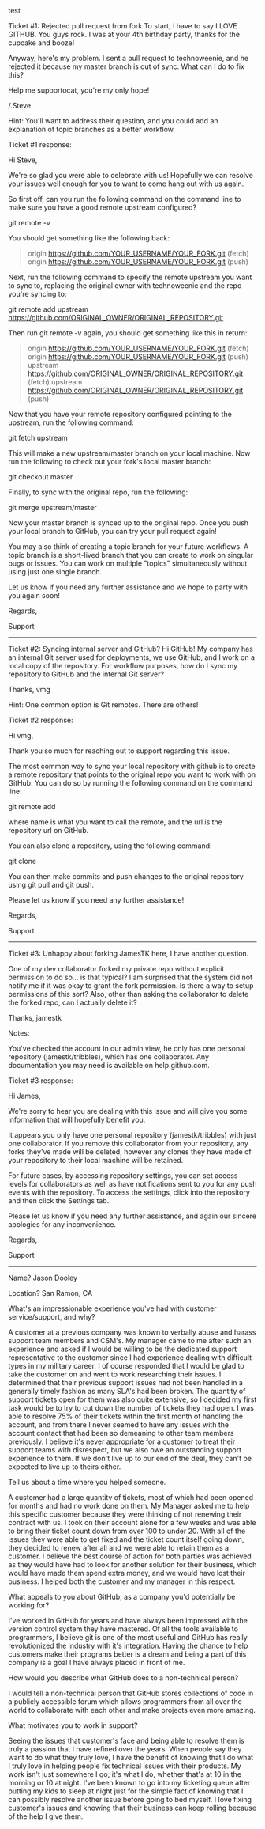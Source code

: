 test

Ticket #1: Rejected pull request from fork
To start, I have to say I LOVE GITHUB. You guys rock. I was at your 4th birthday party, thanks for the cupcake and booze!

Anyway, here's my problem. I sent a pull request to technoweenie, and he rejected it because my master branch is out of sync. What can I do to fix this?

Help me supportocat, you're my only hope!

/.Steve

Hint: You'll want to address their question, and you could add an explanation of topic branches as a better workflow.

Ticket #1 response:

Hi Steve,

We're so glad you were able to celebrate with us! Hopefully we can resolve your issues well enough for you to want to come hang out with us again.

So first off, can you run the following command on the command line to make sure you have a good remote upstream configured?

git remote -v

You should get something like the following back:

> origin  https://github.com/YOUR_USERNAME/YOUR_FORK.git (fetch)
> origin  https://github.com/YOUR_USERNAME/YOUR_FORK.git (push)

Next, run the following command to specify the remote upstream you want to sync to, replacing the original owner with technoweenie and the repo you're syncing to:

git remote add upstream https://github.com/ORIGINAL_OWNER/ORIGINAL_REPOSITORY.git

Then run git remote -v again, you should get something like this in return:

> origin    https://github.com/YOUR_USERNAME/YOUR_FORK.git (fetch)
> origin    https://github.com/YOUR_USERNAME/YOUR_FORK.git (push)
> upstream  https://github.com/ORIGINAL_OWNER/ORIGINAL_REPOSITORY.git (fetch)
> upstream  https://github.com/ORIGINAL_OWNER/ORIGINAL_REPOSITORY.git (push)

Now that you have your remote repository configured pointing to the upstream, run the following command:

git fetch upstream

This will make a new upstream/master branch on your local machine. Now run the following to check out your fork's local master branch:

git checkout master

Finally, to sync with the original repo, run the following:

git merge upstream/master

Now your master branch is synced up to the original repo. Once you push your local branch to GitHub, you can try your pull request again!

You may also think of creating a topic branch for your future workflows. A topic branch is a short-lived branch that you can create to work on singular bugs or issues. You can work on multiple "topics" simultaneously without using just one single branch. 

 Let us know if you need any further assistance and we hope to party with you again soon!

Regards,

Support


-----------------------------------------------------------------------------------------


Ticket #2: Syncing internal server and GitHub?
Hi GitHub! My company has an internal Git server used for deployments, we use GitHub, and I work on a local copy of the repository. For workflow purposes, how do I sync my repository to GitHub and the internal Git server?

Thanks,
vmg

Hint: One common option is Git remotes. There are others!

Ticket #2 response:

Hi vmg,

Thank you so much for reaching out to support regarding this issue.

The most common way to sync your local repository with github is to create a remote repository that points to the original repo you want to work with on GitHub. You can do so by running the following command on the command line:

git remote add <name> <url>

where name is what you want to call the remote, and the url is the repository url on GitHub.

You can also clone a repository, using the following command:

git clone <url>

You can then make commits and push changes to the original repository using git pull and git push.

Please let us know if you need any further assistance!

Regards,

Support

-----------------------------------------------------------------------------------------

Ticket #3: Unhappy about forking
JamesTK here, I have another question.

One of my dev collaborator forked my private repo without explicit permission to do so... is that typical? I am surprised that the system did not notify me if it was okay to grant the fork permission. Is there a way to setup permissions of this sort? Also, other than asking the collaborator to delete the forked repo, can I actually delete it?

Thanks, jamestk

Notes:

You've checked the account in our admin view, he only has one personal repository (jamestk/tribbles), which has one collaborator. Any documentation you may need is available on help.github.com.

Ticket #3 response:

Hi James,

We're sorry to hear you are dealing with this issue and will give you some information that will hopefully benefit you.

It appears you only have one personal repository (jamestk/tribbles) with just one collaborator. If you remove this collaborator from your repository, any forks they've made will be deleted, however any clones they have made of your repository to their local machine will be retained.

For future cases, by accessing repository settings, you can set access levels for collaborators as well as have notifications sent to you for any push events with the repository. To access the settings, click into the repository and then click the Settings tab.

Please let us know if you need any further assistance, and again our sincere apologies for any inconvenience.

Regards,

Support

-------------------------------------------------------------------------------------------


Name?
Jason Dooley

Location?
San Ramon, CA

What's an impressionable experience you've had with customer service/support, and why?

A customer at a previous company was known to verbally abuse and harass support team members and CSM's. My manager came to me after such an experience and asked if I would be willing to be the dedicated support representative to the customer since I had experience dealing with difficult types in my military career. I of course responded that I would be glad to take the customer on and went to work researching their issues. I determined that their previous support issues had not been handled in a generally timely fashion as many SLA's had been broken. The quantity of support tickets open for them was also quite extensive, so I decided my first task would be to try to cut down the number of tickets they had open. I was able to resolve 75% of their tickets within the first month of handling the account, and from there I never seemed to have any issues with the account contact that had been so demeaning to other team members previously. I believe it's never appropriate for a customer to treat their support teams with disrespect, but we also owe an outstanding support experience to them. If we don't live up to our end of the deal, they can't be expected to live up to theirs either.

Tell us about a time where you helped someone.

A customer had a large quantity of tickets, most of which had been opened for months and had no work done on them. My Manager asked me to help this specific customer because they were thinking of not renewing their contract with us. I took on their account alone for a few weeks and was able to bring their ticket count down from over 100 to under 20. With all of the issues they were able to get fixed and the ticket count itself going down, they decided to renew after all and we were able to retain them as a customer. I believe the best course of action for both parties was achieved as they would have had to look for another solution for their business, which would have made them spend extra money, and we would have lost their business. I helped both the customer and my manager in this respect.

What appeals to you about GitHub, as a company you'd potentially be working for?

I've worked in GitHub for years and have always been impressed with the version control system they have mastered. Of all the tools available to programmers, I believe git is one of the most useful and GitHub has really revolutionized the industry with it's integration. Having the chance to help customers make their programs better is a dream and being a part of this company is a goal I have always placed in front of me. 

How would you describe what GitHub does to a non-technical person?

I would tell a non-technical person that GitHub stores collections of code in a publicly accessible forum which allows programmers from all over the world to collaborate with each other and make projects even more amazing.

What motivates you to work in support?

Seeing the issues that customer's face and being able to resolve them is truly a passion that I have refined over the years. When people say they want to do what they truly love, I have the benefit of knowing that I do what I truly love in helping people fix technical issues with their products. My work isn't just somewhere I go; it's what I do, whether that's at 10 in the morning or 10 at night. I've been known to go into my ticketing queue after putting my kids to sleep at night just for the simple fact of knowing that I can possibly resolve another issue before going to bed myself. I love fixing customer's issues and knowing that their business can keep rolling because of the help I give them.


